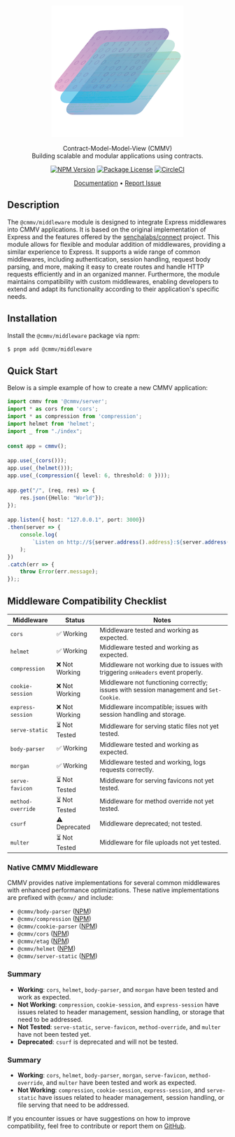 <p align="center">
  <a href="https://cmmv.io/" target="blank"><img src="https://raw.githubusercontent.com/andrehrferreira/docs.cmmv.io/main/public/assets/logo_CMMV2_icon.png" width="300" alt="CMMV Logo" /></a>
</p>
<p align="center">Contract-Model-Model-View (CMMV) <br/> Building scalable and modular applications using contracts.</p>
<p align="center">
    <a href="https://www.npmjs.com/package/@cmmv/core"><img src="https://img.shields.io/npm/v/@cmmv/core.svg" alt="NPM Version" /></a>
    <a href="https://github.com/andrehrferreira/cmmv-server/blob/main/LICENSE"><img src="https://img.shields.io/npm/l/@cmmv/core.svg" alt="Package License" /></a>
    <a href="https://dl.circleci.com/status-badge/redirect/circleci/QyJWAYrZ9JTfN1eubSDo5u/JEtDUbr1cNkGRxfKFJo7oR/tree/main" target="_blank"><img src="https://dl.circleci.com/status-badge/img/circleci/QyJWAYrZ9JTfN1eubSDo5u/JEtDUbr1cNkGRxfKFJo7oR/tree/main.svg?style=svg" alt="CircleCI" /></a>
</p>

<p align="center">
  <a href="https://cmmv.io">Documentation</a> &bull;
  <a href="https://github.com/andrehrferreira/cmmv-middleware/issues">Report Issue</a>
</p>

## Description

The ``@cmmv/middleware`` module is designed to integrate Express middlewares into CMMV applications. It is based on the original implementation of Express and the features offered by the [senchalabs/connect](https://github.com/senchalabs/connect) project. This module allows for flexible and modular addition of middlewares, providing a similar experience to Express. It supports a wide range of common middlewares, including authentication, session handling, request body parsing, and more, making it easy to create routes and handle HTTP requests efficiently and in an organized manner. Furthermore, the module maintains compatibility with custom middlewares, enabling developers to extend and adapt its functionality according to their application's specific needs.

## Installation

Install the ``@cmmv/middleware`` package via npm:

```bash
$ pnpm add @cmmv/middleware
```

## Quick Start

Below is a simple example of how to create a new CMMV application:

```typescript
import cmmv from '@cmmv/server';
import * as cors from 'cors';
import * as compression from 'compression';
import helmet from 'helmet';
import _ from "./index";

const app = cmmv();

app.use(_(cors()));
app.use(_(helmet()));
app.use(_(compression({ level: 6, threshold: 0 })));

app.get("/", (req, res) => {
    res.json({Hello: "World"});
});

app.listen({ host: "127.0.0.1", port: 3000})
.then(server => {
    console.log(
        `Listen on http://${server.address().address}:${server.address().port}`,
    );
})
.catch(err => {
    throw Error(err.message);
});;
```

## Middleware Compatibility Checklist

| Middleware        | Status        | Notes                                                                                 |
|-------------------|--------------|---------------------------------------------------------------------------------------|
| `cors`            | ✅ Working   | Middleware tested and working as expected.                                            |
| `helmet`          | ✅ Working   | Middleware tested and working as expected.                                            |
| `compression`     | ❌ Not Working | Middleware not working due to issues with triggering `onHeaders` event properly.       |
| `cookie-session`  | ❌ Not Working | Middleware not functioning correctly; issues with session management and `Set-Cookie`. |
| `express-session` | ❌ Not Working | Middleware incompatible; issues with session handling and storage.                     |
| `serve-static`    | ⏳ Not Tested | Middleware for serving static files not yet tested.                                    |
| `body-parser`     | ✅ Working   | Middleware tested and working as expected.                                            |
| `morgan`          | ✅ Working   | Middleware tested and working, logs requests correctly.                               |
| `serve-favicon`   | ⏳ Not Tested | Middleware for serving favicons not yet tested.                                       |
| `method-override` | ⏳ Not Tested | Middleware for method override not yet tested.                                        |
| `csurf`           | ⚠️ Deprecated | Middleware deprecated; not tested.                                                   |
| `multer`          | ⏳ Not Tested | Middleware for file uploads not yet tested.                                           |

### Native CMMV Middleware

CMMV provides native implementations for several common middlewares with enhanced performance optimizations. These native implementations are prefixed with `@cmmv/` and include:

- `@cmmv/body-parser` ([NPM](https://www.npmjs.com/package/@cmmv/body-parser))
- `@cmmv/compression` ([NPM](https://www.npmjs.com/package/@cmmv/compression))
- `@cmmv/cookie-parser` ([NPM](https://www.npmjs.com/package/@cmmv/cookie-parser))
- `@cmmv/cors` ([NPM](https://www.npmjs.com/package/@cmmv/cors))
- `@cmmv/etag` ([NPM](https://www.npmjs.com/package/@cmmv/etag))
- `@cmmv/helmet` ([NPM](https://www.npmjs.com/package/@cmmv/helmet))
- `@cmmv/server-static` ([NPM](https://www.npmjs.com/package/@cmmv/server-static))

### Summary

- **Working**: `cors`, `helmet`, `body-parser`, and `morgan` have been tested and work as expected.
- **Not Working**: `compression`, `cookie-session`, and `express-session` have issues related to header management, session handling, or storage that need to be addressed.
- **Not Tested**: `serve-static`, `serve-favicon`, `method-override`, and `multer` have not been tested yet.
- **Deprecated**: `csurf` is deprecated and will not be tested.

### Summary

- **Working**: `cors`, `helmet`, `body-parser`, `morgan`, `serve-favicon`, `method-override`, and `multer` have been tested and work as expected.
- **Not Working**: `compression`, `cookie-session`, `express-session`, and `serve-static` have issues related to header management, session handling, or file serving that need to be addressed.

If you encounter issues or have suggestions on how to improve compatibility, feel free to contribute or report them on [GitHub](https://github.com/andrehrferreira/cmmv-server/issues).